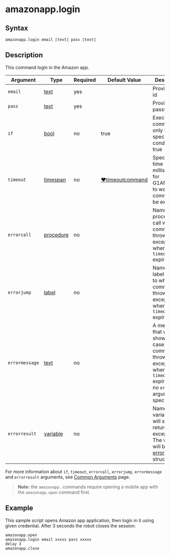 # amazonapp.login

## Syntax

```G1ANT
amazonapp.login email ⟦text⟧ pass ⟦text⟧
```

## Description

This command login in the Amazon app.

| Argument | Type | Required | Default Value | Description |
| -------- | ---- | -------- | ------------- | ----------- |
|`email`| [text](https://manual.g1ant.com/link/G1ANT.Language/G1ANT.Language/Structures/TextStructure.md) | yes |  | Provide Email id |
|`pass`| [text](https://manual.g1ant.com/link/G1ANT.Language/G1ANT.Language/Structures/TextStructure.md) | yes |  | Provide login password |
| `if`           | [bool](https://manual.g1ant.com/link/G1ANT.Language/G1ANT.Language/Structures/BooleanStructure.md) | no       | true                                                        | Executes the command only if a specified condition is true   |
| `timeout`      | [timespan](https://manual.g1ant.com/link/G1ANT.Language/G1ANT.Language/Structures/TimeSpanStructure.md) | no       | [♥timeoutcommand](https://manual.g1ant.com/link/G1ANT.Language/G1ANT.Addon.Core/Variables/TimeoutCommandVariable.md) | Specifies time in milliseconds for G1ANT.Robot to wait for the command to be executed |
| `errorcall`    | [procedure](https://manual.g1ant.com/link/G1ANT.Language/G1ANT.Language/Structures/ProcedureStructure.md) | no       |                                                             | Name of a procedure to call when the command throws an exception or when a given `timeout` expires |
| `errorjump`    | [label](https://manual.g1ant.com/link/G1ANT.Language/G1ANT.Language/Structures/LabelStructure.md) | no       |                                                             | Name of the label to jump to when the command throws an exception or when a given `timeout` expires |
| `errormessage` | [text](https://manual.g1ant.com/link/G1ANT.Language/G1ANT.Language/Structures/TextStructure.md) | no       |                                                             | A message that will be shown in case the command throws an exception or when a given `timeout` expires, and no `errorjump` argument is specified |
| `errorresult`  | [variable](https://manual.g1ant.com/link/G1ANT.Language/G1ANT.Language/Structures/VariableStructure.md) | no       |                                                             | Name of a variable that will store the returned exception. The variable will be of [error](https://manual.g1ant.com/link/G1ANT.Language/G1ANT.Language/Structures/ErrorStructure.md) structure  |

For more information about `if`, `timeout`, `errorcall`, `errorjump`, `errormessage` and `errorresult` arguments, see [Common Arguments](https://manual.g1ant.com/link/G1ANT.Manual/appendices/common-arguments.md) page.

> **Note:** the `amazonapp.` commands require opening a mobile app with the `amazonapp.open` command first.

## Example

This sample script opens Amazon app application, then login in it using given credential. After 3 seconds the robot closes the session:

```G1ANT
amazonapp.open 
amazonapp.login email xxxxx pass xxxxx
delay 3
amazonapp.close
```
